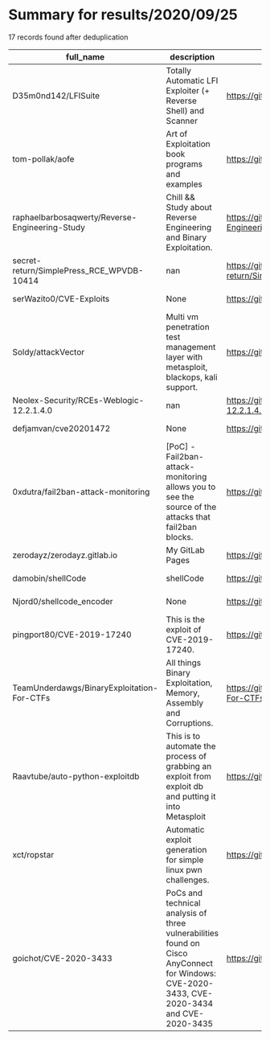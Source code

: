 
# Summary for results/2020/09/25
    
17 records found after deduplication

| full_name | description | html_url | matched_list | matched_count | pushed_at | size | stargazers_count | language | forks_count | vul_ids |
|------------------------------------------------|--------------------------------------------------------------------------------------------------------------------------------------------|-------------------------------------------------------------------|---------------------------------------------|-----------------|---------------------------|--------|--------------------|------------|---------------|-----------------------------------------------------|
| D35m0nd142/LFISuite | Totally Automatic LFI Exploiter (+ Reverse Shell) and Scanner | https://github.com/D35m0nd142/LFISuite | ['exploit'] | 1 | 2020-09-25 11:58:43+00:00 | 379 | 1105 | Python | 331 | [] |
| tom-pollak/aofe | Art of Exploitation book programs and examples | https://github.com/tom-pollak/aofe | ['exploit'] | 1 | 2020-09-25 12:59:10+00:00 | 30 | 0 | C | 0 | [] |
| raphaelbarbosaqwerty/Reverse-Engineering-Study | Chill && Study about Reverse Engineering and Binary Exploitation. | https://github.com/raphaelbarbosaqwerty/Reverse-Engineering-Study | ['exploit'] | 1 | 2020-09-25 17:52:58+00:00 | 1 | 0 | | 0 | [] |
| secret-return/SimplePress_RCE_WPVDB-10414 | nan | https://github.com/secret-return/SimplePress_RCE_WPVDB-10414 | ['rce'] | 1 | 2020-09-25 16:47:43+00:00 | 1 | 0 | Python | 0 | [] |
| serWazito0/CVE-Exploits | None | https://github.com/serWazito0/CVE-Exploits | ['exploit'] | 1 | 2020-09-25 15:51:24+00:00 | 0 | 0 | | 0 | [] |
| Soldy/attackVector | Multi vm penetration test management layer with metasploit, blackops, kali support. | https://github.com/Soldy/attackVector | ['metasploit module OR payload'] | 1 | 2020-09-25 10:01:09+00:00 | 15 | 0 | | 0 | [] |
| Neolex-Security/RCEs-Weblogic-12.2.1.4.0 | nan | https://github.com/Neolex-Security/RCEs-Weblogic-12.2.1.4.0 | ['rce'] | 1 | 2020-09-25 09:07:27+00:00 | 63632 | 0 | Java | 0 | [] |
| defjamvan/cve20201472 | None | https://github.com/defjamvan/cve20201472 | ['cve-2'] | 1 | 2020-09-25 01:33:28+00:00 | 14 | 0 | | 0 | [] |
| 0xdutra/fail2ban-attack-monitoring | [PoC] - Fail2ban-attack-monitoring allows you to see the source of the attacks that fail2ban blocks. | https://github.com/0xdutra/fail2ban-attack-monitoring | ['attack poc'] | 1 | 2020-09-25 01:58:32+00:00 | 6 | 34 | Python | 3 | [] |
| zerodayz/zerodayz.gitlab.io | My GitLab Pages | https://github.com/zerodayz/zerodayz.gitlab.io | ['zeroday'] | 1 | 2020-09-25 12:17:25+00:00 | 7608 | 0 | HTML | 0 | [] |
| damobin/shellCode | shellCode | https://github.com/damobin/shellCode | ['shellcode'] | 1 | 2020-09-25 06:39:20+00:00 | 10 | 0 | Shell | 0 | [] |
| Njord0/shellcode_encoder | None | https://github.com/Njord0/shellcode_encoder | ['shellcode'] | 1 | 2020-09-25 09:16:14+00:00 | 13 | 0 | Python | 0 | [] |
| pingport80/CVE-2019-17240 | This is the exploit of CVE-2019-17240. | https://github.com/pingport80/CVE-2019-17240 | ['cve-2', 'exploit'] | 2 | 2020-09-25 11:03:25+00:00 | 71 | 2 | Python | 2 | ['CVE-2019-17240'] |
| TeamUnderdawgs/BinaryExploitation-For-CTFs | All things Binary Exploitation, Memory, Assembly and Corruptions. | https://github.com/TeamUnderdawgs/BinaryExploitation-For-CTFs | ['exploit'] | 1 | 2020-09-25 03:59:27+00:00 | 1079 | 4 | Python | 3 | [] |
| Raavtube/auto-python-exploitdb | This is to automate the process of grabbing an exploit from exploit db and putting it into Metasploit | https://github.com/Raavtube/auto-python-exploitdb | ['exploit', 'metasploit module OR payload'] | 2 | 2020-09-25 00:20:38+00:00 | 4 | 1 | Python | 0 | [] |
| xct/ropstar | Automatic exploit generation for simple linux pwn challenges. | https://github.com/xct/ropstar | ['exploit'] | 1 | 2020-09-25 15:02:08+00:00 | 69 | 252 | Python | 36 | [] |
| goichot/CVE-2020-3433 | PoCs and technical analysis of three vulnerabilities found on Cisco AnyConnect for Windows: CVE-2020-3433, CVE-2020-3434 and CVE-2020-3435 | https://github.com/goichot/CVE-2020-3433 | ['cve poc', 'cve-2', 'vulnerability poc'] | 3 | 2020-09-25 20:55:17+00:00 | 570 | 19 | C# | 10 | ['CVE-2020-3433', 'CVE-2020-3434', 'CVE-2020-3435'] |
